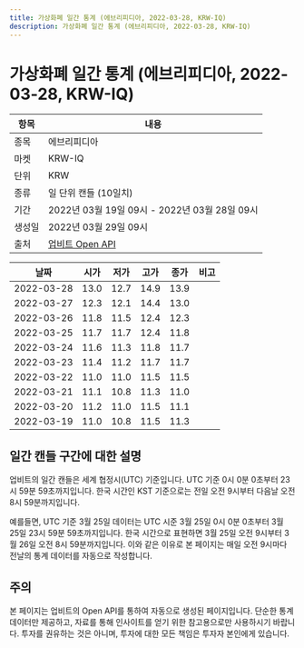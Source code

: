 ```yaml
---
title: 가상화폐 일간 통계 (에브리피디아, 2022-03-28, KRW-IQ)
description: 가상화폐 일간 통계 (에브리피디아, 2022-03-28, KRW-IQ)
---
```


가상화폐 일간 통계 (에브리피디아, 2022-03-28, KRW-IQ)
===

|항목|내용|
|--|--|
|종목|에브리피디아|
|마켓|KRW-IQ|
|단위|KRW|
|종류|일 단위 캔들 (10일치)|
|기간|2022년 03월 19일 09시 - 2022년 03월 28일 09시|
|생성일|2022년 03월 29일 09시|
|출처|[업비트 Open API](https://docs.upbit.com)|


|날짜|시가|저가|고가|종가|비고|
|--|--|--|--|--|--|
|2022-03-28|13.0|12.7|14.9|13.9|    |
|2022-03-27|12.3|12.1|14.4|13.0|    |
|2022-03-26|11.8|11.5|12.4|12.3|    |
|2022-03-25|11.7|11.7|12.4|11.8|    |
|2022-03-24|11.6|11.3|11.8|11.7|    |
|2022-03-23|11.4|11.2|11.7|11.7|    |
|2022-03-22|11.0|11.0|11.5|11.5|    |
|2022-03-21|11.1|10.8|11.3|11.0|    |
|2022-03-20|11.2|11.0|11.5|11.1|    |
|2022-03-19|11.0|10.8|11.5|11.3|    |


일간 캔들 구간에 대한 설명
---


업비트의 일간 캔들은 세계 협정시(UTC) 기준입니다. 
UTC 기준 0시 0분 0초부터 23시 59분 59초까지입니다. 
한국 시간인 KST 기준으로는 전일 오전 9시부터 다음날 오전 8시 59분까지입니다. 


예를들면, UTC 기준 3월 25일 데이터는 UTC 시준 3월 25일 0시 0분 0초부터 3월 25일 23시 59분 59초까지입니다. 
한국 시간으로 표현하면 3월 25일 오전 9시부터 3월 26일 오전 8시 59분까지입니다. 
이와 같은 이유로 본 페이지는 매일 오전 9시마다 전날의 통계 데이터를 자동으로 작성합니다. 


주의
---


본 페이지는 업비트의 Open API를 통하여 자동으로 생성된 페이지입니다. 
단순한 통계 데이터만 제공하고, 자료를 통해 인사이트를 얻기 위한 참고용으로만 사용하시기 바랍니다. 
투자를 권유하는 것은 아니며, 투자에 대한 모든 책임은 투자자 본인에게 있습니다. 
